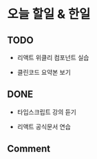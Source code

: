 # 오늘 할일 & 한일

## TODO

- 리액트 위클리 컴포넌트 실습

- 클린코드 요약본 보기

## DONE

- 타입스크립트 강의 듣기

- 리액트 공식문서 연습

## Comment
